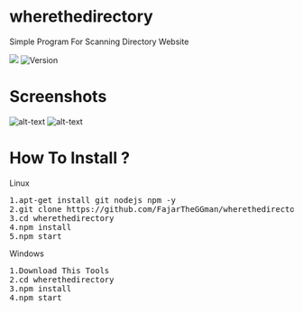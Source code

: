 # wherethedirectory
Simple Program For Scanning Directory Website

![](https://img.shields.io/badge/Language-Nodejs-lime) ![Version](https://img.shields.io/badge/Version-1.0-blue)


# Screenshots

![alt-text](https://github.com/FajarTheGGman/F-ToolsV2/blob/master/.img/banner.png)
![alt-text](https://github.com/FajarTheGGman/F-ToolsV2/blob/master/.img/result.png)

# How To Install ?

Linux
<pre>
1.apt-get install git nodejs npm -y
2.git clone https://github.com/FajarTheGGman/wherethedirectory 
3.cd wherethedirectory
4.npm install
5.npm start
</pre>

Windows

<pre>
1.Download This Tools
2.cd wherethedirectory
3.npm install
4.npm start
</pre>
